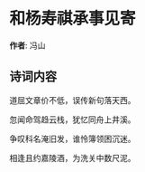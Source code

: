 # 和杨寿祺承事见寄

**作者**: 冯山

## 诗词内容

道屈文章价不低，误传新句落天西。

忽闻命驾趋云栈，犹忆同舟上井溪。

争叹科名淹旧发，谁怜簿领困沉迷。

相逢且约嘉陵酒，为洗关中数尺泥。

